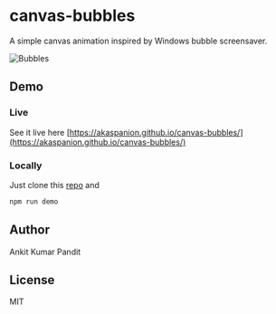 # canvas-bubbles

A simple canvas animation inspired by Windows bubble screensaver.

![Bubbles](https://github.com/AKAspanion/canvas-bubbles/blob/main/assets/bubbles.gif?raw=true)

## Demo

### Live
See it live here [https://akaspanion.github.io/canvas-bubbles/](https://akaspanion.github.io/canvas-bubbles/)

### Locally
Just clone this [repo](https://github.com/akaspanion/canvas-bubbles) and
```bash
npm run demo
```

## Author
Ankit Kumar Pandit

## License
MIT
